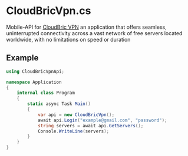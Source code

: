 # CloudBricVpn.cs
Mobile-API for [CloudBric VPN](https://www.cloudbric.com/cloudbric-vpn/) an application that offers seamless, uninterrupted connectivity across a vast network of free servers located worldwide, with no limitations on speed or duration

## Example
```cs
using CloudBricVpnApi;

namespace Application
{
    internal class Program
    {
        static async Task Main()
        {
            var api = new CloudBricVpn();
            await api.Login("example@gmail.com", "password");
            string servers = await api.GetServers();
            Console.WriteLine(servers);
        }
    }
}
```
